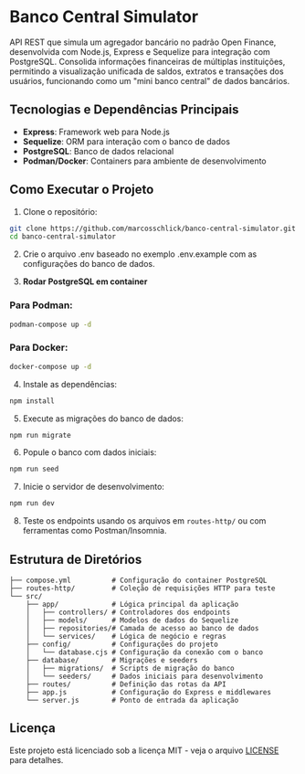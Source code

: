 # Banco Central Simulator

API REST que simula um agregador bancário no padrão Open Finance, desenvolvida com Node.js, Express e Sequelize para integração com PostgreSQL. Consolida informações financeiras de múltiplas instituições, permitindo a visualização unificada de saldos, extratos e transações dos usuários, funcionando como um "mini banco central" de dados bancários.

## Tecnologias e Dependências Principais

- **Express**: Framework web para Node.js
- **Sequelize**: ORM para interação com o banco de dados
- **PostgreSQL**: Banco de dados relacional
- **Podman/Docker**: Containers para ambiente de desenvolvimento

## Como Executar o Projeto

1. Clone o repositório:
```bash
git clone https://github.com/marcosschlick/banco-central-simulator.git
cd banco-central-simulator
```

2. Crie o arquivo .env baseado no exemplo .env.example com as configurações do banco de dados.

3. **Rodar PostgreSQL em container**

### Para Podman:
```bash
podman-compose up -d
```

### Para Docker:
```bash
docker-compose up -d
```

4. Instale as dependências:
```bash
npm install
```

5. Execute as migrações do banco de dados:
```bash
npm run migrate
```

6. Popule o banco com dados iniciais:
```bash
npm run seed
```

7. Inicie o servidor de desenvolvimento:
```bash
npm run dev
```

8. Teste os endpoints usando os arquivos em `routes-http/` ou com ferramentas como Postman/Insomnia.

## Estrutura de Diretórios

```
├── compose.yml          # Configuração do container PostgreSQL
├── routes-http/         # Coleção de requisições HTTP para teste
└── src/
    ├── app/             # Lógica principal da aplicação
    │   ├── controllers/ # Controladores dos endpoints
    │   ├── models/      # Modelos de dados do Sequelize
    │   ├── repositories/# Camada de acesso ao banco de dados
    │   └── services/    # Lógica de negócio e regras
    ├── config/          # Configurações do projeto
    │   └── database.cjs # Configuração da conexão com o banco
    ├── database/        # Migrações e seeders
    │   ├── migrations/  # Scripts de migração do banco
    │   └── seeders/     # Dados iniciais para desenvolvimento
    ├── routes/          # Definição das rotas da API
    ├── app.js           # Configuração do Express e middlewares
    └── server.js        # Ponto de entrada da aplicação
```

## Licença

Este projeto está licenciado sob a licença MIT - veja o arquivo [LICENSE](LICENSE) para detalhes.
